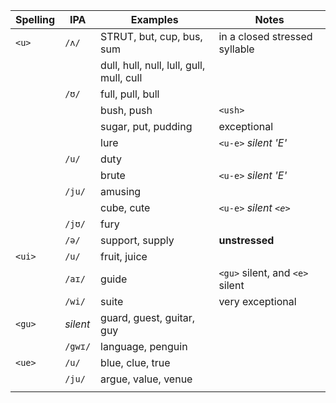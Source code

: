 
| Spelling | IPA      | Examples                                 | Notes                           |
| -------- | -------- | ---------------------------------------- | ------------------------------- |
| `<u>`    | `/ʌ/`    | STRUT, but, cup, bus, sum                | in a closed stressed syllable   |
|          |          | dull, hull, null, lull, gull, mull, cull |                                 |
|          | `/ʊ/`    | full, pull, bull                         |                                 |
|          |          | bush, push                               | `<ush>`                         |
|          |          | sugar, put, pudding                      | exceptional                     |
|          |          | lure                                     | `<u-e>`    *silent 'E'*         |
|          | `/u/`    | duty                                     |                                 |
|          |          | brute                                    | `<u-e>`    *silent 'E'*         |
|          | `/ju/`   | amusing                                  |                                 |
|          |          | cube, cute                               | `<u-e>` *silent `<e>`*          |
|          | `/jʊ/`   | fury                                     |                                 |
|          | `/ə/`    | support, supply                          | **unstressed**                  |
| `<ui>`   | `/u/`    | fruit, juice                             |                                 |
|          | `/aɪ/`   | guide                                    | `<gu>` silent, and `<e>` silent |
|          | `/wi/`   | suite                                    | very exceptional                |
| `<gu>`   | *silent* | guard, guest, guitar, guy                |                                 |
|          | `/gwɪ/`  | language, penguin                        |                                 |
| `<ue>`   | `/u/`    | blue, clue, true                         |                                 |
|          | `/ju/`   | argue, value, venue                      |                                 |
|          |          |                                          |                                 |
